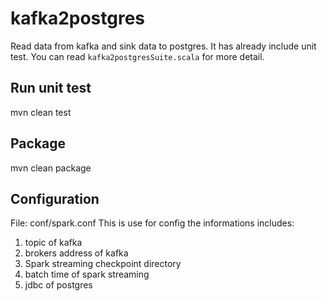 # kafka2postgres
Read data from kafka and sink data to postgres. It has already include unit test. You can read `kafka2postgresSuite.scala` for more detail.

## Run unit test
mvn clean test

## Package
mvn clean package

## Configuration
File: conf/spark.conf
This is use for config the informations includes:
1. topic of kafka
2. brokers address of kafka
3. Spark streaming checkpoint directory 
4. batch time of spark streaming
5. jdbc of postgres
